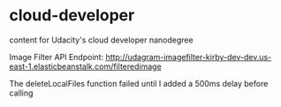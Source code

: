 # cloud-developer
content for Udacity's cloud developer nanodegree

Image Filter API Endpoint: http://udagram-imagefilter-kirby-dev-dev.us-east-1.elasticbeanstalk.com/filteredimage

The deleteLocalFiles function failed until I added a 500ms delay before calling

